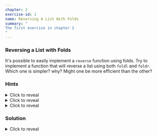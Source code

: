 ```yaml
---
chapter: 2
exercise-id: 1
name: Reversing A List With Folds
summary: "
The first exercise in chapter 2
"
---
```


### Reversing a List with Folds

It's possible to easily implement a `reverse` function using folds. Try to
implement a function that will reverse a list using both `foldl` and
`foldr`. Which one is simpler? why? Might one be more efficient than the other?

### Hints

<div class="hints">

<details>
<summary>Click to reveal</summary>

<div class="details-body-outer">
<div class="details-body">
Reversing a list is really just creating a new list one element at a time so
that by the time you're done adding elements, the final list is in the reverse
order. For both of your folds, the initial accumulator value should be an empty list.
</div>
</div>
</details>

<details>
<summary>Click to reveal</summary>

<div class="details-body-outer">
<div class="details-body">

Regardless of the fold you are using, the general shape of the solution will
look something like this:

```haskell
reverseFold = fold insertElem []
```

The definition of `insertElem` will different depending on the
fold you are using.

*Remember*: For a left fold, you'll add new elements to the list from first to
last. For a right fold, you'll be adding elements from last to first.
</div>
</div>
</details>

<details>
<summary>Click to reveal</summary>

<div class="details-body-outer">
<div class="details-body">

Imagine that you want to reverse the list `[1,2,3]`. You could rewrite
thestarting list more explicitly as:

```haskell
1 : 2 : 3 : []
```

The reversed version of that list is `[3,2,1]` or, more explicitly:

```haskell
3 : 2 : 1 : []
```

For a _left fold_ the first call to `insertElem` will pass in the
starting accumulator and the first value of the list:

```haskell
insertElem 1 []
```

The second call will pass in the next value, and the previous accumulator, and
so on. For our list `[1,2,3]` the calls will end up looking like this:

```haskell
insertElem 3 $
  insertElem 2 $
    insertElem 1 []
```

Try to compare that to the shape of our reversed list and see if you can spot a
function you already know that would do that. You might need to consider
reversing the order of arguments of that function.
</div>
</div>
</details>

</div>

### Solution

<div class="solution">
<details>
<summary>Click to reveal</summary>

<div class="details-body-outer">
<div class="details-body">

Reversing a list using a `foldl` can be done by prepending each new element to
the front of the new list. Since `foldl` is left-associative, we'll start with
the first element of our old list. Adding each new element to the beginning of
the reversed list means we'll finish by adding the final element of the original
list to the beginning of the new list. Following the pattern from the earlier
hint, we could a solution like this:

```haskell
reverseLeft = foldl insertElem []
  where insertElem reversed a = a : reversed
```

Alternatively, we can use the `flip` function to make this a bit more
compact. Remember that `flip` just flips the arguments of a function:

```haskell
flip f b a = f a b
```

Our `foldl` version of `insertElem` is just a flipped version of `(:)`, so we
can rewrite our reverse function as:

```haskell
reverseLeft = foldl (flip (:)) []
```

We can also reverse a list using `foldr` but this will be less efficient. Since
`foldr` is right associative, we start adding elements from the end of the input
list. That means each new element we process needs to be added to the end of our
accumulated list:

```haskell
reverseRight = foldr insertElem []
  where
    insertElem a reversed = reversed <> [a]
```

This is less efficient because we have to walk through the entire reversed list
for every item we add, so that we can insert new items at the end.

</div>
</div>
</details>
</div>

